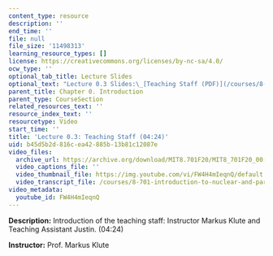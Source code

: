 ```yaml
---
content_type: resource
description: ''
end_time: ''
file: null
file_size: '11498313'
learning_resource_types: []
license: https://creativecommons.org/licenses/by-nc-sa/4.0/
ocw_type: ''
optional_tab_title: Lecture Slides
optional_text: "Lecture 0.3 Slides:\_[Teaching Staff (PDF)](/courses/8-701-introduction-to-nuclear-and-particle-physics-fall-2020/resources/mit8_701f20_lec0-3)"
parent_title: Chapter 0. Introduction
parent_type: CourseSection
related_resources_text: ''
resource_index_text: ''
resourcetype: Video
start_time: ''
title: 'Lecture 0.3: Teaching Staff (04:24)'
uid: b45d5b2d-816c-ea42-885b-13b81c12087e
video_files:
  archive_url: https://archive.org/download/MIT8.701F20/MIT8_701F20_00-03_TeachingStaff_300k.mp4
  video_captions_file: ''
  video_thumbnail_file: https://img.youtube.com/vi/FW4H4mIeqnQ/default.jpg
  video_transcript_file: /courses/8-701-introduction-to-nuclear-and-particle-physics-fall-2020/539e121606747cd930491ce7b546df7b_FW4H4mIeqnQ.pdf
video_metadata:
  youtube_id: FW4H4mIeqnQ
---
```


**Description:** Introduction of the teaching staff: Instructor Markus Klute and Teaching Assistant Justin. (04:24)

**Instructor:** Prof. Markus Klute

